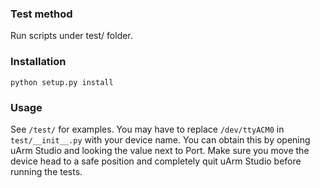 ### Test method

Run scripts under test/ folder.

### Installation

```
python setup.py install
```

### Usage

See `/test/` for examples.
You may have to replace `/dev/ttyACM0` in `test/__init__.py` with your device name.
You can obtain this by opening uArm Studio and looking the value next to Port.
Make sure you move the device head to a safe position and completely quit uArm Studio
before running the tests.
